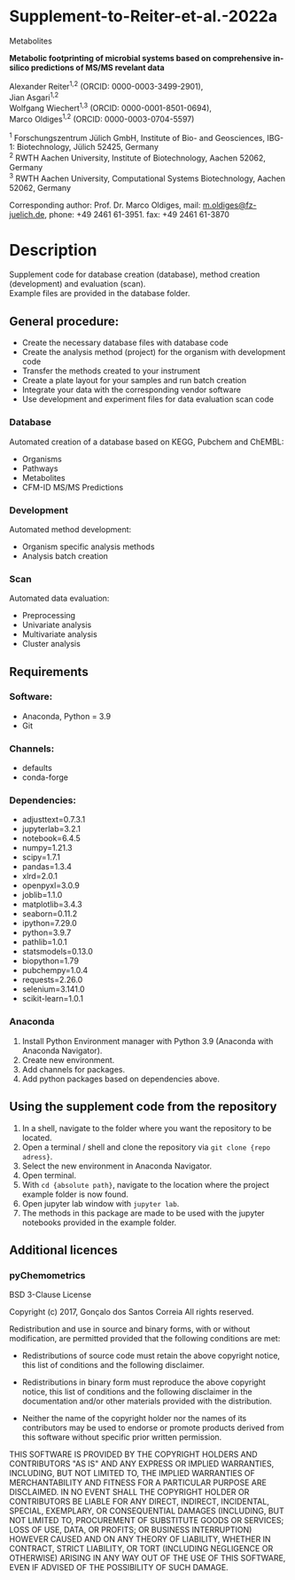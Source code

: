 # Supplement-to-Reiter-et-al.-2022a

Metabolites

__Metabolic footprinting of microbial systems based on comprehensive in-silico predictions of MS/MS revelant data__

Alexander Reiter<sup>1,2</sup> (ORCID: 0000-0003-3499-2901),<br>
Jian Asgari<sup>1,2</sup><br>
Wolfgang Wiechert<sup>1,3</sup> (ORCID: 0000-0001-8501-0694),<br>
Marco Oldiges<sup>1,2</sup> (ORCID: 0000-0003-0704-5597)<br> 

<sup>1</sup> Forschungszentrum Jülich GmbH, Institute of Bio- and Geosciences, IBG-1: Biotechnology, Jülich 52425, Germany<br>
<sup>2</sup> RWTH Aachen University, Institute of Biotechnology, Aachen 52062, Germany<br>
<sup>3</sup> RWTH Aachen University, Computational Systems Biotechnology, Aachen 52062, Germany<br>

Corresponding author: Prof. Dr. Marco Oldiges, mail: m.oldiges@fz-juelich.de, phone: +49 2461 61-3951. fax: +49 2461 61-3870

# Description
Supplement code for database creation (database), method creation (development) and evaluation (scan).<br>
Example files are provided in the database folder.

## General procedure:
* Create the necessary database files with database code
* Create the analysis method (project) for the organism with development code
* Transfer the methods created to your instrument
* Create a plate layout for your samples and run batch creation
* Integrate your data with the corresponding vendor software
* Use development and experiment files for data evaluation scan code

### Database

Automated creation of a database based on KEGG, Pubchem and ChEMBL:
* Organisms
* Pathways
* Metabolites
* CFM-ID MS/MS Predictions

### Development

Automated method development:
* Organism specific analysis methods 
* Analysis batch creation

### Scan

Automated data evaluation:
* Preprocessing
* Univariate analysis
* Multivariate analysis
* Cluster analysis

## Requirements

### Software:
- Anaconda, Python = 3.9
- Git

### Channels:
- defaults
- conda-forge

### Dependencies:
- adjusttext=0.7.3.1
- jupyterlab=3.2.1
- notebook=6.4.5
- numpy=1.21.3
- scipy=1.7.1
- pandas=1.3.4
- xlrd=2.0.1
- openpyxl=3.0.9
- joblib=1.1.0
- matplotlib=3.4.3
- seaborn=0.11.2
- ipython=7.29.0
- python=3.9.7
- pathlib=1.0.1
- statsmodels=0.13.0
- biopython=1.79
- pubchempy=1.0.4
- requests=2.26.0
- selenium=3.141.0
- scikit-learn=1.0.1

### Anaconda

1. Install Python Environment manager with Python 3.9 (Anaconda with Anaconda Navigator).
2. Create new environment.
3. Add channels for packages.
4. Add python packages based on dependencies above.

## Using the supplement code from the repository
1. In a shell, navigate to the folder where you want the repository to be located. 
2. Open a terminal / shell and clone the repository via `git clone {repo adress}`.
3. Select the new environment in Anaconda Navigator.
4. Open terminal.
5. With `cd {absolute path}`, navigate to the location where the project example folder is now found.
6. Open jupyter lab window with `jupyter lab`.
7. The methods in this package are made to be used with the jupyter notebooks provided in the example folder.

## Additional licences

### pyChemometrics
BSD 3-Clause License

Copyright (c) 2017, Gonçalo dos Santos Correia
All rights reserved.

Redistribution and use in source and binary forms, with or without
modification, are permitted provided that the following conditions are met:

* Redistributions of source code must retain the above copyright notice, this
  list of conditions and the following disclaimer.

* Redistributions in binary form must reproduce the above copyright notice,
  this list of conditions and the following disclaimer in the documentation
  and/or other materials provided with the distribution.

* Neither the name of the copyright holder nor the names of its
  contributors may be used to endorse or promote products derived from
  this software without specific prior written permission.

THIS SOFTWARE IS PROVIDED BY THE COPYRIGHT HOLDERS AND CONTRIBUTORS "AS IS"
AND ANY EXPRESS OR IMPLIED WARRANTIES, INCLUDING, BUT NOT LIMITED TO, THE
IMPLIED WARRANTIES OF MERCHANTABILITY AND FITNESS FOR A PARTICULAR PURPOSE ARE
DISCLAIMED. IN NO EVENT SHALL THE COPYRIGHT HOLDER OR CONTRIBUTORS BE LIABLE
FOR ANY DIRECT, INDIRECT, INCIDENTAL, SPECIAL, EXEMPLARY, OR CONSEQUENTIAL
DAMAGES (INCLUDING, BUT NOT LIMITED TO, PROCUREMENT OF SUBSTITUTE GOODS OR
SERVICES; LOSS OF USE, DATA, OR PROFITS; OR BUSINESS INTERRUPTION) HOWEVER
CAUSED AND ON ANY THEORY OF LIABILITY, WHETHER IN CONTRACT, STRICT LIABILITY,
OR TORT (INCLUDING NEGLIGENCE OR OTHERWISE) ARISING IN ANY WAY OUT OF THE USE
OF THIS SOFTWARE, EVEN IF ADVISED OF THE POSSIBILITY OF SUCH DAMAGE.

